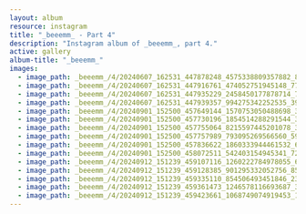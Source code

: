 ```yaml
---
layout: album
resource: instagram
title: "_beeemm_ - Part 4"
description: "Instagram album of _beeemm_, part 4."
active: gallery
album-title: "_beeemm_"
images:
  - image_path: _beeemm_/4/20240607_162531_447878248_4575338809357882_8785612972449011400_n.jpg
  - image_path: _beeemm_/4/20240607_162531_447916761_474052751945148_7789810423068459789_n.jpg
  - image_path: _beeemm_/4/20240607_162531_447935229_2458450177878714_7088327592100930369_n.jpg
  - image_path: _beeemm_/4/20240607_162531_447939357_994275342252535_3991657139351651621_n.jpg
  - image_path: _beeemm_/4/20240901_152500_457649144_1570753050488698_3619540787103135658_n.jpg
  - image_path: _beeemm_/4/20240901_152500_457730196_1854514288291544_3478783777266901751_n.jpg
  - image_path: _beeemm_/4/20240901_152500_457755064_8215597445201078_3131133757187470972_n.jpg
  - image_path: _beeemm_/4/20240901_152500_457757989_793095269566560_5993744289995076669_n.jpg
  - image_path: _beeemm_/4/20240901_152500_457836622_1860333944461532_6979697431883638119_n.jpg
  - image_path: _beeemm_/4/20240901_152500_458072511_542403154945341_7264209087418060591_n.jpg
  - image_path: _beeemm_/4/20240912_151239_459107116_1260222784978055_6636807655468377375_n.jpg
  - image_path: _beeemm_/4/20240912_151239_459128385_901295332052756_8538981202981803801_n.jpg
  - image_path: _beeemm_/4/20240912_151239_459335110_854506493451846_2321819856507317015_n.jpg
  - image_path: _beeemm_/4/20240912_151239_459361473_1246578116693687_3264696183667725071_n.jpg
  - image_path: _beeemm_/4/20240912_151239_459423661_1068749074919453_1689610842750182279_n.jpg
---
```

